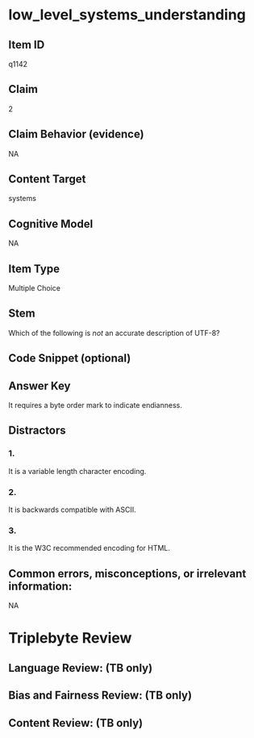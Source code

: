 # low_level_systems_understanding

## Item ID
q1142

## Claim
2

## Claim Behavior (evidence)
NA

## Content Target
systems

## Cognitive Model
NA

## Item Type
Multiple Choice

## Stem
Which of the following is *not* an accurate description of UTF-8?

## Code Snippet (optional)


## Answer Key
It requires a byte order mark to indicate endianness.

## Distractors

### 1.
It is a variable length character encoding.

### 2.
It is backwards compatible with ASCII.

### 3.
It is the W3C recommended encoding for HTML.

## Common errors, misconceptions, or irrelevant information:
NA

# Triplebyte Review


## Language Review: (TB only)


## Bias and Fairness Review: (TB only)


## Content Review: (TB only)

